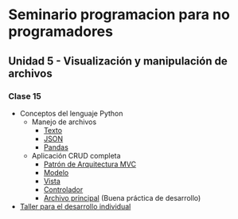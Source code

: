 # Seminario programacion para no programadores

## Unidad 5 - Visualización y manipulación de archivos
### Clase 15
* Conceptos del lenguaje Python
  * Manejo de archivos
    * [Texto](archivos/texto.ipynb)
    * [JSON](archivos/json.ipynb)
    * [Pandas](archivos/pandas.ipynb)
  * Aplicación CRUD completa
    * [Patrón de Arquitectura MVC](crud/Arquitectura_MVC.md)
    * [Modelo](crud/modelo.py)
    * [Vista](crud/vista.py)
    * [Controlador](crud/controlador.py)
    * [Archivo principal](crud/main.py) (Buena práctica de desarrollo)
* [Taller para el desarrollo individual](taller.md)
